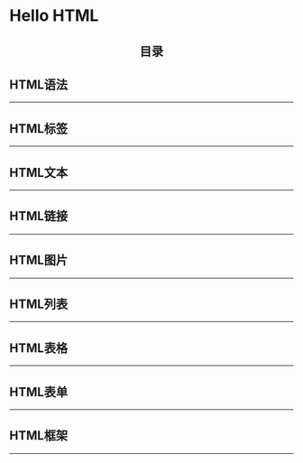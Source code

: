 # Hello HTML


## **<center> 目录 </center>**


## **HTML语法**

---


## **HTML标签**

---


## **HTML文本**

---


## **HTML链接**

---


## **HTML图片**

---


## **HTML列表**

---



## **HTML表格**

---



## **HTML表单**

---



## **HTML框架**

---


